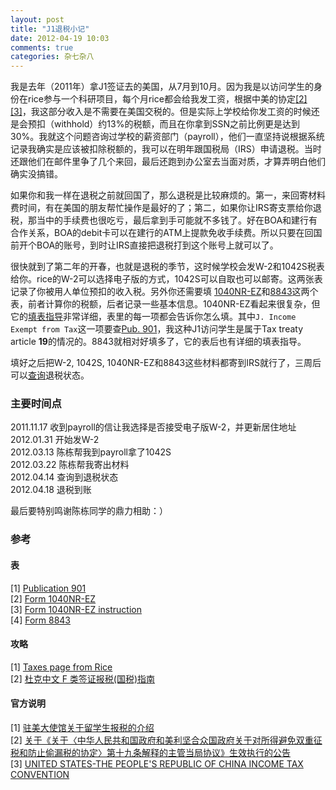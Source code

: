```yaml
---
layout: post
title: "J1退税小记"
date: 2012-04-19 10:03
comments: true
categories: 杂七杂八
---
```

我是去年（2011年）拿J1签证去的美国，从7月到10月。因为我是以访问学生的身份在rice参与一个科研项目，每个月rice都会给我发工资，根据中美的协定[[2]][chinese-explain][[3]][us-explain]，我这部分收入是不需要在美国交税的。但是实际上学校给你发工资的时候还是会预扣（withhold）约13%的税额，而且在你拿到SSN之前比例更是达到30%。我就这个问题咨询过学校的薪资部门（payroll），他们一直坚持说根据系统记录我确实是应该被扣除税额的，我可以在明年跟国税局（IRS）申请退税。当时还跟他们在邮件里争了几个来回，最后还跑到办公室去当面对质，才算弄明白他们确实没搞错。

如果你和我一样在退税之前就回国了，那么退税是比较麻烦的。第一，来回寄材料费时间，有在美国的朋友帮忙操作是最好的了；第二，如果你让IRS寄支票给你退税，那当中的手续费也很吃亏，最后拿到手可能就不多钱了。好在BOA和建行有合作关系，BOA的debit卡可以在建行的ATM上提款免收手续费。所以只要在回国前开个BOA的账号，到时让IRS直接把退税打到这个账号上就可以了。

很快就到了第二年的开春，也就是退税的季节，这时候学校会发W-2和1042S税表给你。rice的W-2可以选择电子版的方式，1042S可以自取也可以邮寄。这两张表记录了你被用人单位预扣的收入税。另外你还需要填 [1040NR-EZ][1040nre]和[8843][8843]这两个表，前者计算你的税额，后者记录一些基本信息。1040NR-EZ看起来很复杂，但它的[填表指导][1040nre-ins]非常详细，表里的每一项都会告诉你怎么填。其中`J. Income Exempt from Tax`这一项要查[Pub. 901][pub901]，我这种J1访问学生是属于Tax treaty article **19**的情况的。8843就相对好填多了，它的表后也有详细的填表指导。

填好之后把W-2, 1042S, 1040NR-EZ和8843这些材料都寄到IRS就行了，三周后可以[查询](http://www.irs.gov/individuals/article/0,,id=96596,00.html)退税状态。

### 主要时间点
2011.11.17 收到payroll的信让我选择是否接受电子版W-2，并更新居住地址  
2012.01.31 开始发W-2  
2012.03.13 陈栋帮我到payroll拿了1042S  
2012.03.22 陈栋帮我寄出材料  
2012.04.14 查询到退税状态  
2012.04.18 退税到账  

最后要特别鸣谢陈栋同学的鼎力相助：）

### 参考

#### 表
[1] [Publication 901][pub901]  
[2] [Form 1040NR-EZ][1040nre]  
[3] [Form 1040NR-EZ instruction][1040nre-ins]  
[4] [Form 8843][8843]

#### 攻略

[1] [Taxes page from Rice](http://oiss.rice.edu/content.aspx?id=132)  
[2] [杜克中文 F 类签证报税(国税)指南](http://www.docin.com/p-170561925.html)  

#### 官方说明

[1] [驻美大使馆关于留学生报税的介绍](http://www.sino-education.org/studyabroad/tax.htm)  
[2] [关于《关于〈中华人民共和国政府和美利坚合众国政府关于对所得避免双重征税和防止偷漏税的协定〉第十九条解释的主管当局协议》生效执行的公告][chinese-explain]  
[3] [UNITED STATES-THE PEOPLE'S REPUBLIC OF CHINA INCOME TAX CONVENTION][us-explain]  

[chinese-explain]:http://www.chinatax.gov.cn/n8136506/n8136593/n8137537/n8138502/11581046.html
[us-explain]:http://www.irs.gov/pub/irs-trty/china.pdf
[pub901]:http://www.irs.gov/pub/irs-pdf/p901.pdf
[1040nre]:http://www.irs.gov/pub/irs-pdf/f1040nre.pdf
[1040nre-ins]:http://www.irs.gov/pub/irs-pdf/i1040nre.pdf
[8843]:http://www.irs.gov/pub/irs-pdf/f8843.pdf
